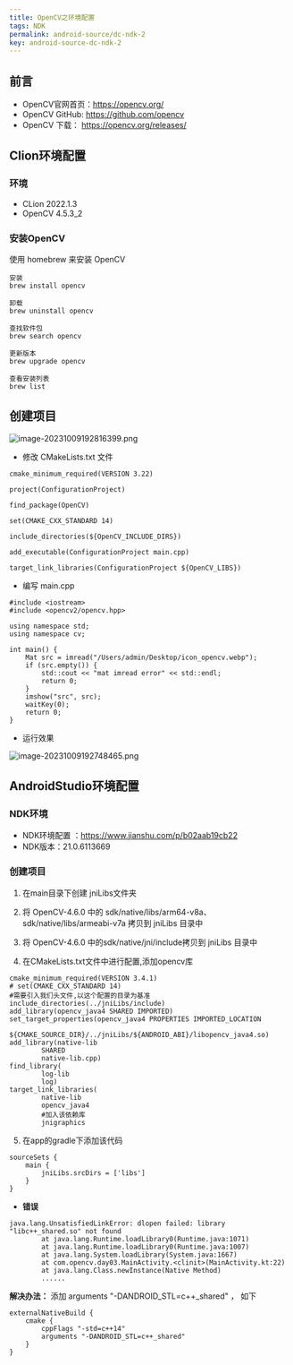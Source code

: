 ```yaml
---
title: OpenCV之环境配置
tags: NDK
permalink: android-source/dc-ndk-2
key: android-source-dc-ndk-2
---
```


## 前言
- OpenCV官网首页：https://opencv.org/
- OpenCV GitHub: https://github.com/opencv
- OpenCV 下载： https://opencv.org/releases/

## Clion环境配置

### 环境

- CLion 2022.1.3
- OpenCV 4.5.3_2

<!--more-->

### 安装OpenCV

使用 homebrew 来安装 OpenCV

```
安装
brew install opencv

卸载
brew uninstall opencv

查找软件包
brew search opencv

更新版本
brew upgrade opencv

查看安装列表
brew list
```

## 创建项目

![image-20231009192816399.png](https://s2.loli.net/2023/10/10/xKR7UNqCjrXGFgt.png)

- 修改 CMakeLists.txt 文件

```
cmake_minimum_required(VERSION 3.22)

project(ConfigurationProject)

find_package(OpenCV)

set(CMAKE_CXX_STANDARD 14)

include_directories(${OpenCV_INCLUDE_DIRS})

add_executable(ConfigurationProject main.cpp)

target_link_libraries(ConfigurationProject ${OpenCV_LIBS})
```

- 编写 main.cpp

```
#include <iostream>
#include <opencv2/opencv.hpp>

using namespace std;
using namespace cv;

int main() {
    Mat src = imread("/Users/admin/Desktop/icon_opencv.webp");
    if (src.empty()) {
        std::cout << "mat imread error" << std::endl;
        return 0;
    }
    imshow("src", src);
    waitKey(0);
    return 0;
}
```

- 运行效果

![image-20231009192748465.png](https://s2.loli.net/2023/10/10/FZEKOuJiMBTw6cI.png)

## AndroidStudio环境配置

### NDK环境

- NDK环境配置 ：https://www.jianshu.com/p/b02aab19cb22
- NDK版本：21.0.6113669

### 创建项目

1. 在main目录下创建 jniLibs文件夹

2. 将 OpenCV-4.6.0  中的 sdk/native/libs/arm64-v8a、sdk/native/libs/armeabi-v7a 拷贝到 jniLibs 目录中
3. 将 OpenCV-4.6.0 中的sdk/native/jni/include拷贝到 jniLibs 目录中
4. 在CMakeLists.txt文件中进行配置,添加opencv库

```
cmake_minimum_required(VERSION 3.4.1)
# set(CMAKE_CXX_STANDARD 14)
#需要引入我们头文件,以这个配置的目录为基准
include_directories(../jniLibs/include)
add_library(opencv_java4 SHARED IMPORTED)
set_target_properties(opencv_java4 PROPERTIES IMPORTED_LOCATION
        ${CMAKE_SOURCE_DIR}/../jniLibs/${ANDROID_ABI}/libopencv_java4.so)
add_library(native-lib
        SHARED
        native-lib.cpp)
find_library( 
        log-lib
        log)
target_link_libraries( 
        native-lib
        opencv_java4
        #加入该依赖库
        jnigraphics

```

5. 在app的gradle下添加该代码

```
sourceSets {
    main {
        jniLibs.srcDirs = ['libs']
    }
}
```

- <b>错误</b>

```
java.lang.UnsatisfiedLinkError: dlopen failed: library "libc++_shared.so" not found
        at java.lang.Runtime.loadLibrary0(Runtime.java:1071)
        at java.lang.Runtime.loadLibrary0(Runtime.java:1007)
        at java.lang.System.loadLibrary(System.java:1667)
        at com.opencv.day03.MainActivity.<clinit>(MainActivity.kt:22)
        at java.lang.Class.newInstance(Native Method)
        ......

```

<b>解决办法：</b>
添加 arguments "-DANDROID_STL=c++_shared" ， 如下

```
externalNativeBuild {
    cmake {
        cppFlags "-std=c++14"
        arguments "-DANDROID_STL=c++_shared"
    }
}

```





